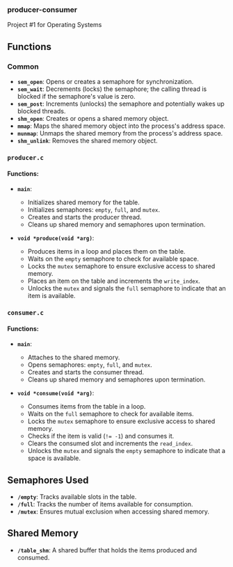 ### producer-consumer
Project #1 for Operating Systems

## Functions

### Common
- **`sem_open`**: Opens or creates a semaphore for synchronization.
- **`sem_wait`**: Decrements (locks) the semaphore; the calling thread is blocked if the semaphore's value is zero.
- **`sem_post`**: Increments (unlocks) the semaphore and potentially wakes up blocked threads.
- **`shm_open`**: Creates or opens a shared memory object.
- **`mmap`**: Maps the shared memory object into the process's address space.
- **`munmap`**: Unmaps the shared memory from the process's address space.
- **`shm_unlink`**: Removes the shared memory object.

### `producer.c`

#### Functions:
- **`main`**:
  - Initializes shared memory for the table.
  - Initializes semaphores: `empty`, `full`, and `mutex`.
  - Creates and starts the producer thread.
  - Cleans up shared memory and semaphores upon termination.

- **`void *produce(void *arg)`**:
  - Produces items in a loop and places them on the table.
  - Waits on the `empty` semaphore to check for available space.
  - Locks the `mutex` semaphore to ensure exclusive access to shared memory.
  - Places an item on the table and increments the `write_index`.
  - Unlocks the `mutex` and signals the `full` semaphore to indicate that an item is available.

### `consumer.c`

#### Functions:
- **`main`**:
  - Attaches to the shared memory.
  - Opens semaphores: `empty`, `full`, and `mutex`.
  - Creates and starts the consumer thread.
  - Cleans up shared memory and semaphores upon termination.

- **`void *consume(void *arg)`**:
  - Consumes items from the table in a loop.
  - Waits on the `full` semaphore to check for available items.
  - Locks the `mutex` semaphore to ensure exclusive access to shared memory.
  - Checks if the item is valid (`!= -1`) and consumes it.
  - Clears the consumed slot and increments the `read_index`.
  - Unlocks the `mutex` and signals the `empty` semaphore to indicate that a space is available.

## Semaphores Used
- **`/empty`**: Tracks available slots in the table.
- **`/full`**: Tracks the number of items available for consumption.
- **`/mutex`**: Ensures mutual exclusion when accessing shared memory.

## Shared Memory
- **`/table_shm`**: A shared buffer that holds the items produced and consumed.

